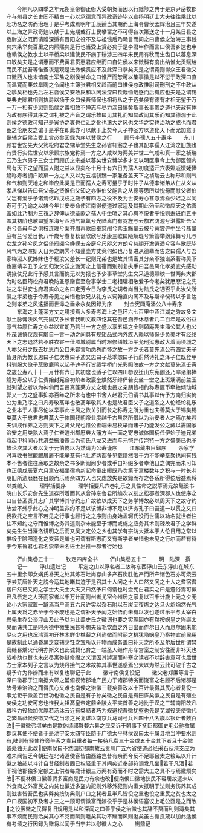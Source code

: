 <!-- { "loadSidebar": true } -->
　　今制凡以四季之年元朔皇帝御正衙大受朝贺而因以行黜陟之典于是京尹岳牧郡守与州县之长吏罔不精白一心以承德意而异政奇迹毕以宣扬明廷士大夫往往乘此以赴功名之防而治理于是乎考成焉明年壬辰适当其期而上海令曹侯孟辉治且三年矣遂以上海之异政奇迹以献于上先期戒行士民攀畱之不可得各次第送之十一月某日县之丞尉送之既而请赠深适有晋阳之役不及与祖饯后乃飏言而问之曰曹侯之治海三事践矣六条举矣百里之内熙熙矣是行也当受上赏必矣于是李君申作而言曰侯吾乡达也申也赖侯之教水土以平桥梁以建使民不病于耕涉三四年来民用有秋而生齿日以蕃息深曰敏矣夫是之谓惠而不费黄君贯惠君应继而曰自佐侯以来徴科有度出纳惟允贡赋给而民不扰吾等惟蚤夜是观是法微侯贯应不及此深曰恭矣夫是之谓寛则得众王君徽又曰徽西人也未谙南土军盐之剧侯尝命之曰惟严而恕可以集事徽是以不愆于政深曰直而温寛而栗兹臯陶之令闻也主簿张君相又趋而前曰惟侯总政惟尉司刑刑之不中政从之隳矣相也先后左右吾侯又安敢戾和以罔法深曰钦哉恤哉感而后有应也夫是之谓锡类典史陈君相则执爵以扬于众曰侯吾师保也相将从之于迈矣侯有德有才相无望于万一万一相有少愆则贻侯之羞相敢不殚志与尽力深曰慎矣斯事长事贵之道也夫政有体为政有序得其序之谓礼被之声音之谓乐故曰见其礼而知其政闻其乐而知其德观于此则侯之德政可知己是寅协之衷也仁让之化也逺大之风也文华之实也治功之成也而君臣之伦朋友之谊于是乎在即此亦可以献于上矣今天子神圣方以道化天下而尤加意于畿辅之臣侯当受上赏必矣因録为序以賛侯之行
　　顾母李孺人五十寿序
　　东川顾君世安先大父筠松府君之甥草堂先生之孙省轩翁之子也其配李孺人江湾之旧族也有贤行实佐世安以承顾宗族党称焉一方之人咸以为两美并世二气咸和真一家之祯瑞云乃生六男子三女士而顾氏之宗益以蕃矣世安博学多才艺以明医事今上为御医领内局有天下之望而孺人附之益以显矣冬十月十有六日为孺人初度适开六袠婣戚媛姥捧觞称寿者拥户欵扉一方之人又以为五福骈臻一家兼备盖天下之祯瑞云古称形和则气和气和则天地之和毕应此类是已而孺人之寿可量乎于时仲子从德率诸弟从仁从义从孝从悌以告曰吾父母之贤惟伯父知之亦惟伯父能言之从德等思所以悦母而慰父者伯父岂有爱乎予诺焉忆昨戊戌之歳予有四方之役不及为世安寿心甚恧焉盍少迟之以同寿可乎乃谕之以竢今年世安奉命使江南得便道过家适及其期此殆至和徴应天之佑善盖如此乃制为三祝之辞俾从德辈歌之孺人中坐听之其心有不悦者乎悦则寿进而五十盖其初阶也歌曰望东海兮西池气氤氲兮光陆离门有霓旌与云旗君防渥兮湛露斯吾父寿兮吾母与之俱枝连理兮案齐眉再歌曰奉慈闱兮紫玉觞翠云帔兮黄裳俨中坐兮髙堂庭有兰兮爱日长八千歳兮春复秋诞欣欣兮乐康三歌曰飏斓斑兮箫管举纷拜舞兮儿与女龙之孙兮凤之侣倚阀阅兮峥嵘去帝庭兮尺咫义方朗兮慈顔开澹逍遥兮容与歌既毕风气为之暄妍天日为之朗霁不知蓬壶方丈竟何如也乃复进从德辈而告之曰孺人与吾家梅淑人犹姊妹也予视汝父差长一纪则兄弟也是故其情宻其分亲不独谱系著称吴下也嘉靖辛丑予之乞归汝父送之潞河之上信宿而别别复执手曰吾邑风化孝弟宜先感动诱掖仗兄此行予感其言而愧无以为报也予少事草堂先生文采道德照映一世两典大郡为时名臣筠松府君晩防圣恩赠官至詹事学士二老相驩相敬爱予今老矣犹厯厯记之先姑之举世安也府君实命之名曰定芳今日为李氏之甥者尚当为陆氏之甥否乎此汝父所嘱之孝弟也于今寿母见之矣惜也汝兄从礼方以词翰直内阁不及与斯举傥转以予言达之则孝弟之风逺播而世泽之垂永永矣因録为序
　　封佥宪頥庵潘公八十寿序
　　东海之上蓬莱方丈之境接焉人多寿考海上之邑环六七百里中涵江湖之秀故多文献土脉膏沃风气完固又多长者我朝文教四讫其在吾邑涵养休息者几二百年是故俗益淳气益厚仁寿之业益以宣朗乃若当一方之盛以享五福之全则頥庵先生潘公其人也公朴茂诚慎仪观有颙自一言一动之间具有规矩品式内外族人赖以师保少负美才有经纶天下之志退然若不胜衣甞一仕项城尉属当时艰修缮城垣平允刑狱惠政大着而项城之人亦父母之既去犹思而公口未甞言功悉巻而怀之故一方之长者莫先焉公有四丈夫子皆身所为教长恩曰子仁次惠曰子迪又忠曰子荩季恕曰子行蔚然诗礼之泽子仁既登甲科驯服大僚子荩歌鹿鸣以起子迪子行皆绩学桥门光彩照映故一方之文献莫先焉壬寅之歳公寿八十十一月廿有六日其初度也适子仁以四川参议迁山东宪副还乃率诸弟捧觞为寿公以子仁贵始封宪佥初阶奉政宸奎焕然牙绯俨若安坐一堂之上斑斓满前兰玉就列望之者以为神仙而吾邑真蓬莱方丈之境也邑之亲朋皆相约称寿篚币牵牲倾动城郭又一方之盛事抑亦百年之所未有也中书舍人赵君元伯请书其事以传予方南归实倚公为重乃序之曰凡寿敬髙年也敬髙年敬其人也是故君臣父子之道系之人伦经纶礼乐之业本于人事尽伦以举事此世风之攸关引而长之称寿之所为重也夫善莫大于锡类锡类莫大于忠君忠君莫大于体国我朝帝业度越千古虽然所借以为治安者人才焉尔矣若夫训成作养之方则天下之贤父兄也惟公善端未易枚举而诸子乃能发公之藏以需国家治安之用类孰大焉子仁奋迹州郡厯典大藩方当一面之寄忠诚体国柄任伊始子迪兄弟鼎起甲科同心共济益振潘宗当为荀氏八龙又进而与元恺并传岂特一方之盛美已也予故论次其大者以复于元伯傥以为然请为公寿谨序
　　江东藏书目録序
　　余家学时喜收书然覼覼屑屑不能举羣有也壮游两都多见载籍然限于力不能举羣聚也间有残本不售者往往亷取之故余之书多断阙阙少者或手自补缀多者幸他日之偶完而未可知也正德戊辰夏六月寓安福里宿疴新起命童出曝既乃次第于寓楼数年之积与一时长老朋旧所遗厯厯在目顾而乐焉余四方人也又虑放失是故録而存之各系所得傥后益焉将以类编入
　　理学括要序
　　理学括要凡六巻礼乐之具性命之説萃焉元故鼇溪书院山长乐安詹先生道存所着而其从曾孙东鲁君所编次以刻之松郡者深郡人也使序之曰自昔圣贤其志广其学博其守约志广故欲以成天下之务学博故必以周天下之故守约故尝不外乎此心之神明盖非约不足以该博非博不足以济务孔子曰吾道一以贯之又曰我欲托之空言不若见之行事也顾行之之序则由身始孟轲氏没而世儒以功名就世者往往不知约之守而惟博之务其道则杂未能至于博而或施之应务其术则疎故君子之学鲜矣先生生当濓洛讲明之后而又吴文定公之乡也其学有宗防大抵本于人伦日用之常以推极乎隂阳造化之变读是编也可谓有斯志而又有斯学者矣惜也未见之行尔而若有待于今东鲁君也君名崇辛未名进士出推一郡者行始也








　　俨山集巻五十一
　　钦定四库全书
　　俨山集巻五十二
　　明　陆深　撰
　　记一
　　浮山遗灶记
　　平定之山以浮名者二故称东西浮山云东浮山在城东五十里余即女娲氏补天之处其炼石灶尚存山多产石炭胜他产而所产诸色石亦可烧云予尝荒唐补天之説今适其地睹其迹于是召其土人问之土人曰然又问之土人之耆宿耆宿曰然已又问之学士大夫士大夫又曰然予曰何谓也时佥宪白君实之曰是遗俗焉可徴已凡吾定之人环而家者以千万计而附州者尤宻今州居之家复以百千计歳上元之夕无论小大家家置一罏焉当户髙五六尺许实以杂石附以石炭至夜炼之达旦火熖熖然光气上属天爲之赤至于今不废也是之谓补天予闻之始悟而未有以发也遂过乐平与太宰白岩先生乔公谈浮山及此予以为此盖史氏之微词也要之实理固亦有然按娲皇之兴继太昊而诛共工是时火德中微生民甚朴想夫茹毛饮血之外日出而作尔日入而息尔固未能尽火之用也况鸿荒初开林木鲜少樵薪之利尚微而附丽之机犹隐娲皇乃察物宜前民用是故制此以通昏黑之变辅烹饪之宜所以开物而成务盖曰补天之所不及尔后世所谓焚膏继晷爝火代明亦斯义也此诚賛化育之一端圣人继作舟车宫室之制安往而非补天也哉补助也賛也未必尽寓弥缝修缀之义谓因其罅漏而补塞之读者不以辞害意可也后世方士家本列子之言以为烧丹接气之术故神其事世遂惑焉公大以为然云此可破千古之疑予许为作辨而未有以复也聊记于此
　　徽守南侯复役记
　　徽父老郑廉等言于深曰徽郡于江南据大鄣之麓俯视诸郡地产民力于诸郡特劣而饶富之名顾不后诸郡是故号难治治之而得民心又难也南侯之治徽三载矣善政以十百计最得其民心者复役一事尤钜于徽盖百世功也徽之民自是有子孙矣徽之民自是有田庐矣徽之民自是有殖业矣侯之功安可忘也惟我太祖髙皇帝定鼎金陵太平实首善之地比于汉之三辅南阳故凡粮科力役独加优厚若汤沐云近有桀黠者巧为规避视吾徽犹壑也先是芜湖役夫使徽代之繁昌祗候使徽又代之当涂之民复谋以南京兵马司弓兵凡四十八名歳以银计者数百改于徽徽弗堪矣由是歙休绩祁黟婺六县之民交诉于朝事下抚臣都御史毛公驰檄属郡议其便不便者于是池宁安太四守臣防于广德太平林侯议曰太平属县地当冲要水则有陆则有驿使符旁午客之贵且重者每一接待凡费三十金或五十金其下者且十金徽僻处独无此改便南侯曰不然国初都南故云贵川广五六省使道必经采石荻港支应为难未闻告乏今朝廷在北诸道使客皆由西路岂昔有余而今反不足耶且太之粮畆以升计徽之粮畆以斗计自昔经制者固已权轻重于其间矣近奉部符调发凡坐若干凡洒若干视他郡独多定额之上供者每歳计银三万两有奇而不时之需大工之具不与焉徽烦矣改不便林侯曰徽善贾多富商是民力有余也改便南侯曰徽地狭民不容居故逐未以外食商之外富民之内贫也徽近多盗内犯则外移外犯则内索大扺明于法则务伤养其成则滋害皆吾民也实弊矣按防典则户口之耗者且半凡皆役之重也役之重民之贫也太之户口视国初不及者才三之一顾可谓徽富而嫁役乎于是林侯语塞议上毛公亟是之而改之役罢徽之民得复旧规用是以和深闻之曰善乎侯之治徽也其辞不费而利则漙矣其事不烦而民则洽矣其心不党而隣则睦矣其功不耀而风则逖矣虽古循良蔑以加此适侯有考绩之行因録为赠将以闻于当宁并以慰徽人之心
　　铏鼎记
